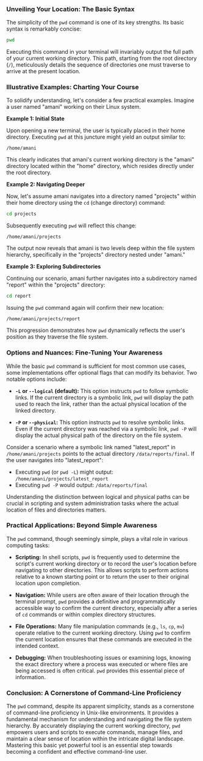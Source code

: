 ### Unveiling Your Location: The Basic Syntax

The simplicity of the `pwd` command is one of its key strengths. Its basic syntax is remarkably concise:

```bash
pwd
```

Executing this command in your terminal will invariably output the full path of your current working directory. This path, starting from the root directory (`/`), meticulously details the sequence of directories one must traverse to arrive at the present location.

### Illustrative Examples: Charting Your Course

To solidify understanding, let's consider a few practical examples. Imagine a user named "amani" working on their Linux system.

**Example 1: Initial State**

Upon opening a new terminal, the user is typically placed in their home directory. Executing `pwd` at this juncture might yield an output similar to:

```
/home/amani
```

This clearly indicates that amani's current working directory is the "amani" directory located within the "home" directory, which resides directly under the root directory.

**Example 2: Navigating Deeper**

Now, let's assume amani navigates into a directory named "projects" within their home directory using the `cd` (change directory) command:

```bash
cd projects
```

Subsequently executing `pwd` will reflect this change:

```
/home/amani/projects
```

The output now reveals that amani is two levels deep within the file system hierarchy, specifically in the "projects" directory nested under "amani."

**Example 3: Exploring Subdirectories**

Continuing our scenario, amani further navigates into a subdirectory named "report" within the "projects" directory:

```bash
cd report
```

Issuing the `pwd` command again will confirm their new location:

```
/home/amani/projects/report
```

This progression demonstrates how `pwd` dynamically reflects the user's position as they traverse the file system.

### Options and Nuances: Fine-Tuning Your Awareness

While the basic `pwd` command is sufficient for most common use cases, some implementations offer optional flags that can modify its behavior. Two notable options include:

- **`-L` or `--logical` (default):** This option instructs `pwd` to follow symbolic links. If the current directory is a symbolic link, `pwd` will display the path used to reach the link, rather than the actual physical location of the linked directory.

- **`-P` or `--physical`:** This option instructs `pwd` to resolve symbolic links. Even if the current directory was reached via a symbolic link, `pwd -P` will display the actual physical path of the directory on the file system.

Consider a scenario where a symbolic link named "latest_report" in `/home/amani/projects` points to the actual directory `/data/reports/final`. If the user navigates into "latest_report":

- Executing `pwd` (or `pwd -L`) might output: `/home/amani/projects/latest_report`
- Executing `pwd -P` would output: `/data/reports/final`

Understanding the distinction between logical and physical paths can be crucial in scripting and system administration tasks where the actual location of files and directories matters.

### Practical Applications: Beyond Simple Awareness

The `pwd` command, though seemingly simple, plays a vital role in various computing tasks:

- **Scripting:** In shell scripts, `pwd` is frequently used to determine the script's current working directory or to record the user's location before navigating to other directories. This allows scripts to perform actions relative to a known starting point or to return the user to their original location upon completion.

- **Navigation:** While users are often aware of their location through the terminal prompt, `pwd` provides a definitive and programmatically accessible way to confirm the current directory, especially after a series of `cd` commands or within complex directory structures.

- **File Operations:** Many file manipulation commands (e.g., `ls`, `cp`, `mv`) operate relative to the current working directory. Using `pwd` to confirm the current location ensures that these commands are executed in the intended context.

- **Debugging:** When troubleshooting issues or examining logs, knowing the exact directory where a process was executed or where files are being accessed is often critical. `pwd` provides this essential piece of information.

### Conclusion: A Cornerstone of Command-Line Proficiency

The `pwd` command, despite its apparent simplicity, stands as a cornerstone of command-line proficiency in Unix-like environments. It provides a fundamental mechanism for understanding and navigating the file system hierarchy. By accurately displaying the current working directory, `pwd` empowers users and scripts to execute commands, manage files, and maintain a clear sense of location within the intricate digital landscape. Mastering this basic yet powerful tool is an essential step towards becoming a confident and effective command-line user.

